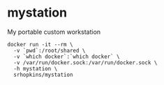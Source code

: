 mystation
===
My portable custom workstation

```
docker run -it --rm \
  -v `pwd`:/root/shared \
  -v `which docker`:`which docker` \
  -v /var/run/docker.sock:/var/run/docker.sock \
  -h mystation \
  srhopkins/mystation
```

